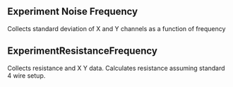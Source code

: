 ## Experiment Noise Frequency
Collects standard deviation of X and Y channels as a function of frequency

## ExperimentResistanceFrequency
Collects resistance and X Y data. Calculates resistance assuming standard 4 wire setup. 